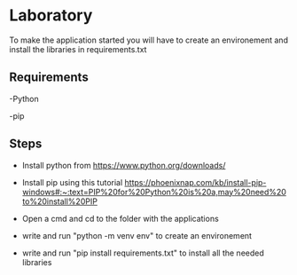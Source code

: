 # Laboratory 

To make the application started you will have to create an environement and install the libraries in requirements.txt 

## **Requirements**

-Python

-pip 


## Steps


- Install python from https://www.python.org/downloads/

- Install pip using this tutorial https://phoenixnap.com/kb/install-pip-windows#:~:text=PIP%20for%20Python%20is%20a,may%20need%20to%20install%20PIP

- Open a cmd and cd to the folder with the applications 

- write and run "python -m venv env" to create an environement

- write and run "pip install requirements.txt" to install all the needed libraries 
